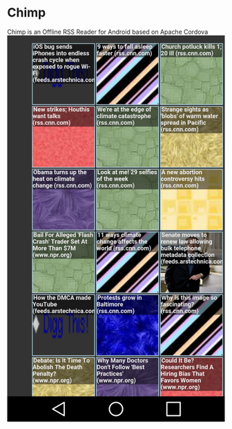 # Chimp
Chimp is an Offline RSS Reader for Android based on Apache Cordova
![Alt text](/Chimp-screenshot.png?raw=true "Chimp Screenshot")


